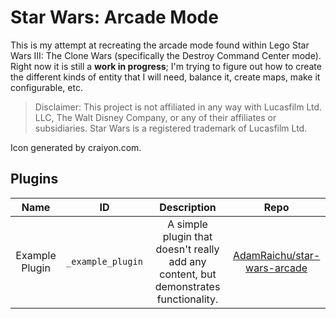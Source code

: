 # Star Wars: Arcade Mode

This is my attempt at recreating the arcade mode found within Lego Star Wars III: The Clone Wars (specifically the Destroy Command Center mode). Right now it is still a **work in progress**; I'm trying to figure out how to create the different kinds of entity that I will need, balance it, create maps, make it configurable, etc.

> Disclaimer: This project is not affiliated in any way with Lucasfilm Ltd. LLC, The Walt Disney Company, or any of their affiliates or subsidiaries. Star Wars is a registered trademark of Lucasfilm Ltd.

Icon generated by craiyon.com.

## Plugins

| Name | ID | Description | Repo |
| :---: | :---: | :---: | :---: |
| Example Plugin | `_example_plugin` | A simple plugin that doesn't really add any content, but demonstrates functionality. | [AdamRaichu/star-wars-arcade][example-plugin] |

[example-plugin]: https://github.com/AdamRaichu/star-wars-arcade/blob/main/src/main/java/io/github/adamraichu/sw_arcade/plugin/ExamplePlugin.java
